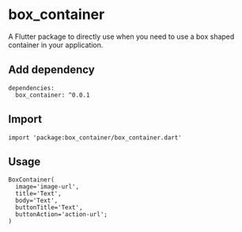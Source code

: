 # box_container

A Flutter package to directly use when you need to use a box shaped container in your application.

## Add dependency
```
dependencies:
  box_container: ^0.0.1
```

## Import
```
import 'package:box_container/box_container.dart'
```

## Usage
```
BoxContainer(
  image='image-url',
  title='Text',
  body='Text',
  buttonTitle='Text',
  buttonAction='action-url';
)
```
